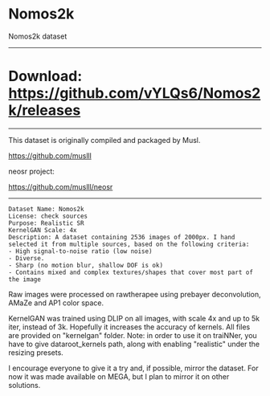 # Nomos2k
Nomos2k dataset

---

# Download: https://github.com/vYLQs6/Nomos2k/releases

---

This dataset is originally compiled and packaged by Musl.

https://github.com/muslll

neosr project:

https://github.com/muslll/neosr

---

```
Dataset Name: Nomos2k
License: check sources
Purpose: Realistic SR
KernelGAN Scale: 4x
Description: A dataset containing 2536 images of 2000px. I hand selected it from multiple sources, based on the following criteria:
- High signal-to-noise ratio (low noise)
- Diverse. 
- Sharp (no motion blur, shallow DOF is ok)
- Contains mixed and complex textures/shapes that cover most part of the image
```

Raw images were processed on rawtherapee using prebayer deconvolution, AMaZe and AP1 color space.

KernelGAN was trained using DLIP on all images, with scale 4x and up to 5k iter, instead of 3k. Hopefully it increases the accuracy of kernels. All files are provided on "kernelgan" folder. Note: in order to use it on traiNNer, you have to give dataroot_kernels path, along with enabling "realistic" under the resizing presets. 

I encourage everyone to give it a try and, if possible, mirror the dataset. For now it was made available on MEGA, but I plan to mirror it on other solutions.
